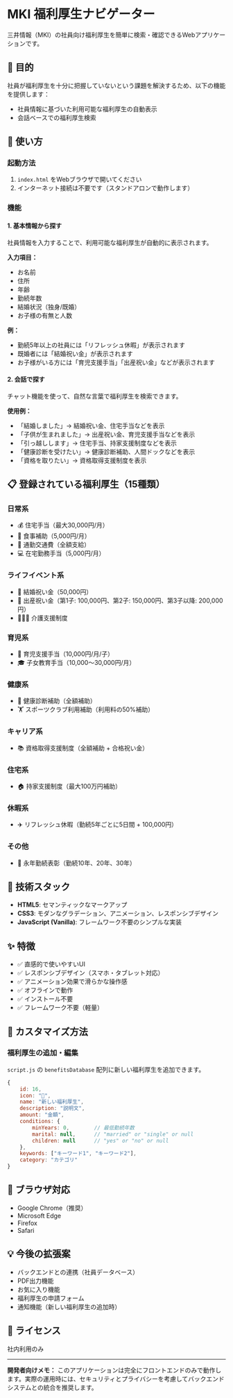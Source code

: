 # MKI 福利厚生ナビゲーター

三井情報（MKI）の社員向け福利厚生を簡単に検索・確認できるWebアプリケーションです。

## 🎯 目的

社員が福利厚生を十分に把握していないという課題を解決するため、以下の機能を提供します：
- 社員情報に基づいた利用可能な福利厚生の自動表示
- 会話ベースでの福利厚生検索

## 🚀 使い方

### 起動方法

1. `index.html` をWebブラウザで開いてください
2. インターネット接続は不要です（スタンドアロンで動作します）

### 機能

#### 1. 基本情報から探す

社員情報を入力することで、利用可能な福利厚生が自動的に表示されます。

**入力項目：**
- お名前
- 住所
- 年齢
- 勤続年数
- 結婚状況（独身/既婚）
- お子様の有無と人数

**例：**
- 勤続5年以上の社員には「リフレッシュ休暇」が表示されます
- 既婚者には「結婚祝い金」が表示されます
- お子様がいる方には「育児支援手当」「出産祝い金」などが表示されます

#### 2. 会話で探す

チャット機能を使って、自然な言葉で福利厚生を検索できます。

**使用例：**
- 「結婚しました」→ 結婚祝い金、住宅手当などを表示
- 「子供が生まれました」→ 出産祝い金、育児支援手当などを表示
- 「引っ越しします」→ 住宅手当、持家支援制度などを表示
- 「健康診断を受けたい」→ 健康診断補助、人間ドックなどを表示
- 「資格を取りたい」→ 資格取得支援制度を表示

## 📋 登録されている福利厚生（15種類）

### 日常系
- 💰 住宅手当（最大30,000円/月）
- 🍱 食事補助（5,000円/月）
- 🚃 通勤交通費（全額支給）
- 💻 在宅勤務手当（5,000円/月）

### ライフイベント系
- 💍 結婚祝い金（50,000円）
- 👶 出産祝い金（第1子: 100,000円、第2子: 150,000円、第3子以降: 200,000円）
- 👨‍👩‍👧 介護支援制度

### 育児系
- 🏫 育児支援手当（10,000円/月/子）
- 🎓 子女教育手当（10,000〜30,000円/月）

### 健康系
- 🏥 健康診断補助（全額補助）
- 🏋️ スポーツクラブ利用補助（利用料の50%補助）

### キャリア系
- 📚 資格取得支援制度（全額補助 + 合格祝い金）

### 住宅系
- 🏠 持家支援制度（最大100万円補助）

### 休暇系
- ✈️ リフレッシュ休暇（勤続5年ごとに5日間 + 100,000円）

### その他
- 🎉 永年勤続表彰（勤続10年、20年、30年）

## 🎨 技術スタック

- **HTML5**: セマンティックなマークアップ
- **CSS3**: モダンなグラデーション、アニメーション、レスポンシブデザイン
- **JavaScript (Vanilla)**: フレームワーク不要のシンプルな実装

## ✨ 特徴

- ✅ 直感的で使いやすいUI
- ✅ レスポンシブデザイン（スマホ・タブレット対応）
- ✅ アニメーション効果で滑らかな操作感
- ✅ オフラインで動作
- ✅ インストール不要
- ✅ フレームワーク不要（軽量）

## 🔧 カスタマイズ方法

### 福利厚生の追加・編集

`script.js` の `benefitsDatabase` 配列に新しい福利厚生を追加できます。

```javascript
{
    id: 16,
    icon: "🎁",
    name: "新しい福利厚生",
    description: "説明文",
    amount: "金額",
    conditions: {
        minYears: 0,        // 最低勤続年数
        marital: null,      // "married" or "single" or null
        children: null      // "yes" or "no" or null
    },
    keywords: ["キーワード1", "キーワード2"],
    category: "カテゴリ"
}
```

## 📱 ブラウザ対応

- Google Chrome（推奨）
- Microsoft Edge
- Firefox
- Safari

## 💡 今後の拡張案

- バックエンドとの連携（社員データベース）
- PDF出力機能
- お気に入り機能
- 福利厚生の申請フォーム
- 通知機能（新しい福利厚生の追加時）

## 📝 ライセンス

社内利用のみ

---

**開発者向けメモ：**
このアプリケーションは完全にフロントエンドのみで動作します。実際の運用時には、セキュリティとプライバシーを考慮してバックエンドシステムとの統合を推奨します。


